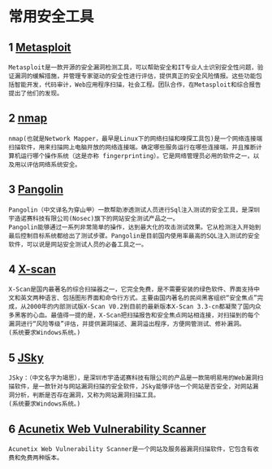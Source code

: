 # 常用安全工具
## 1 [Metasploit](https://baike.baidu.com/item/Metasploit/4926164?fr=aladdin)
	Metasploit是一款开源的安全漏洞检测工具，可以帮助安全和IT专业人士识别安全性问题，验证漏洞的缓解措施，并管理专家驱动的安全性进行评估，提供真正的安全风险情报。这些功能包括智能开发，代码审计，Web应用程序扫描，社会工程。团队合作，在Metasploit和综合报告提出了他们的发现。

## 2 [nmap](https://baike.baidu.com/item/Nmap/1400075)
	nmap(也就是Network Mapper，最早是Linux下的网络扫描和嗅探工具包)是一个网络连接端扫描软件，用来扫描网上电脑开放的网络连接端。确定哪些服务运行在哪些连接端，并且推断计算机运行哪个操作系统（这是亦称 fingerprinting）。它是网络管理员必用的软件之一，以及用以评估网络系统安全。

## 3 [Pangolin](https://baike.baidu.com/item/Pangolin/2426199?fr=aladdin)
	Pangolin（中文译名为穿山甲）一款帮助渗透测试人员进行Sql注入测试的安全工具，是深圳宇造诺赛科技有限公司(Nosec)旗下的网站安全测试产品之一。
	Pangolin能够通过一系列非常简单的操作，达到最大化的攻击测试效果。它从检测注入开始到最后控制目标系统都给出了测试步骤。Pangolin是目前国内使用率最高的SQL注入测试的安全软件，可以说是网站安全测试人员的必备工具之一。

## 4 [X-scan](https://baike.baidu.com/item/SCAN/19512616?fr=aladdin)
	X-Scan是国内最著名的综合扫描器之一，它完全免费，是不需要安装的绿色软件、界面支持中文和英文两种语言、包括图形界面和命令行方式。主要由国内著名的民间黑客组织“安全焦点”完成，从2000年的内部测试版X-Scan V0.2到目前的最新版本X-Scan 3.3-cn都凝聚了国内众多黑客的心血。最值得一提的是，X-Scan把扫描报告和安全焦点网站相连接，对扫描到的每个漏洞进行“风险等级”评估，并提供漏洞描述、漏洞溢出程序，方便网管测试、修补漏洞。
	(系统要求Windows系统。)

## 5 [JSky](https://baike.baidu.com/item/JSky/2426657?fr=aladdin)
	JSky：（中文名字为竭思），是深圳市宇造诺赛科技有限公司的产品是一款简明易用的Web漏洞扫描软件，是一款针对与网站漏洞扫描的安全软件，JSky能够评估一个网站是否安全，对网站漏洞分析，判断是否存在漏洞，又称为网站漏洞扫描工具。
	(系统要求Windows系统。)

## 6 [Acunetix Web Vulnerability Scanner](https://baike.baidu.com/item/Acunetix%20Web%20Vulnerability%20Scanner/6352151?fr=aladdin)
	Acunetix Web Vulnerability Scanner是一个网站及服务器漏洞扫描软件，它包含有收费和免费两种版本。